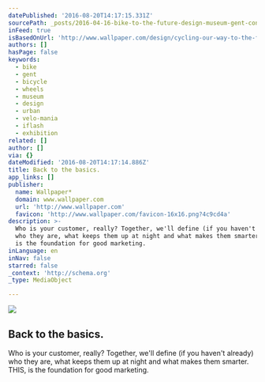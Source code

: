 ```yaml
---
datePublished: '2016-08-20T14:17:15.331Z'
sourcePath: _posts/2016-04-16-bike-to-the-future-design-museum-gent-considers-a-world-o.md
inFeed: true
isBasedOnUrl: 'http://www.wallpaper.com/design/cycling-our-way-to-the-future'
authors: []
hasPage: false
keywords:
  - bike
  - gent
  - bicycle
  - wheels
  - museum
  - design
  - urban
  - velo-mania
  - iflash
  - exhibition
related: []
author: []
via: {}
dateModified: '2016-08-20T14:17:14.886Z'
title: Back to the basics.
app_links: []
publisher:
  name: Wallpaper*
  domain: www.wallpaper.com
  url: 'http://www.wallpaper.com'
  favicon: 'http://www.wallpaper.com/favicon-16x16.png?4c9cd4a'
description: >-
  Who is your customer, really? Together, we'll define (if you haven't already)
  who they are, what keeps them up at night and what makes them smarter. THIS,
  is the foundation for good marketing. 
inLanguage: en
inNav: false
starred: false
_context: 'http://schema.org'
_type: MediaObject

---
```

<article style=""><img src="https://s3-us-west-2.amazonaws.com/the-grid-img/p/e75dd9b06e93c20d73aed8ffe8845b13b5208794.jpg" /><h1>Back to the basics.</h1><p>Who is your customer, really? Together, we'll define (if you haven't already) who they are, what keeps them up at night and what makes them smarter. THIS, is the foundation for good marketing. </p></article>